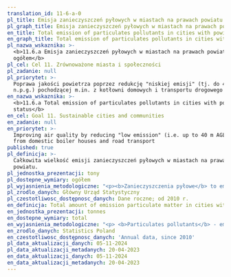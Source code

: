 ```yaml
---
translation_id: 11-6-a-0
pl_title: Emisja zanieczyszczeń pyłowych w miastach na prawach powiatu ogółem
pl_graph_title: Emisja zanieczyszczeń pyłowych w miastach na prawach powiatu ogółem
en_title: Total emission of particulates pollutants in cities with powiat status
en_graph_title: Total emission of particulates pollutants in cities with powiat status
pl_nazwa_wskaznika: >-
  <b>11.6.a Emisja zanieczyszczeń pyłowych w miastach na prawach powiatu
  ogółem</b>
pl_cel: Cel 11. Zrównoważone miasta i społeczności
pl_zadanie: null
pl_priorytet: >-
  Poprawa jakości powietrza poprzez redukcję "niskiej emisji" (tj. do 40 m
  n.p.g.) pochodzącej m.in. z kotłowni domowych i transportu drogowego
en_nazwa_wskaznika: >-
  <b>11.6.a Total emission of particulates pollutants in cities with powiat
  status</b>
en_cel: Goal 11. Sustainable cities and communities
en_zadanie: null
en_priorytet: >-
  Improving air quality by reducing "low emission" (i.e. up to 40 m AGL ) i.a.
  from domestic boiler houses and road transport
published: true
pl_definicja: >-
  Całkowita wielkość emisji zanieczyszczeń pyłowych w miastach na prawach
  powiatu.
pl_jednostka_prezentacji: tony
pl_dostepne_wymiary: ogółem
pl_wyjasnienia_metodologiczne: "<p><b>Zanieczyszczenia pyłowe</b> to emisja do atmosfery stałych cząstek o rozdrobnieniu makroskopowym i koloidalnym, których stężenie przekracza średnią zawartość tych substancji w powietrzu czystym, negatywnie oddziałując na zdrowie człowieka oraz na stan i jakość środowiska.</p> <p>Zanieczyszczenia pyłowe dzieli się w zależności od wymiarów ziaren na:</p> <p>• pyły o rozdrobnieniu makroskopowym o wymiarach ziaren od 1 do 1000 µm</p> <p>• oraz pyły o rozdrobnieniu koloidalnym o wymiarach ziaren od 0,001 do 1 µm.</p> <p>W zależności od źródła pochodzenia pyłu lub formy jego występowania stosuje się podział na:</p> <p>• pyły dyspersyjne, tzn. powstałe wskutek mechanicznego rozdrabniania ciał stałych (np. pył węglowy przy kruszeniu i mieleniu węgla w zakładach energetycznych)</p> <p>• oraz pyły kondensacyjne, powstałe w wyniku skraplania się i zestalania par różnych substancji chemicznych (np. sadza), występujące tylko w klasie o rozdrobnieniu koloidalnym.</p> <p>Powstawanie zanieczyszczeń pyłowych wiąże się nierozerwalnie ze wszystkimi procesami produkcyjnymi i procesami spalania. Szczególnie duże ilości pyłów powstają przy spalaniu paliw stałych.</p>"
pl_zrodlo_danych: Główny Urząd Statystyczny
pl_czestotliwosc_dostępnosc_danych: Dane roczne; od 2010 r.
en_definicja: Total amount of emission particulate matter in cities with poviat status.
en_jednostka_prezentacji: tonnes
en_dostepne_wymiary: total
en_wyjasnienia_metodologiczne: "<p> <b>Particulates pollutants</b> - emission into the atmosphere particulate fragmentation macroscopic and colloidal whose concentration exceeds the average content of these substances in the clean air, negatively impacting on human health and the condition and quality of the environment.</p> <p>They are divided according to particulates grain sizes into the following classes:</p> <p>• particulates of macroscopic dispersion of the grain from 1 to 1000 µm;</p> <p>• particulates of colloidal dispersion of the grain from 0.001 to 1 µm.</p> <p>Depending on the origin of particulates and fits form, the following division has been assumed:</p> <p>• dispersive particulates, formed in result of mechanical dispersion of solids (e.g. coal dust during coal crushing and grinding in power stations);</p> <p>• condensation particulates, formed in result of condensation and consolidation of vapour of various chemical substances (e.g. soot), general present only in colloidal break-up class.</p> <p>The formation of particulates pollutants is inseparably connected with all the production processes and combustion processes. A large amount of particulates pollutants is particularly produced during combustion of solid fuel.</p>"
en_zrodlo_danych: Statistics Poland
en_czestotliwosc_dostępnosc_danych: 'Annual data, since 2010'
pl_data_aktualizacji_danych: 05-11-2024
pl_data_aktualizacji_metadanych: 20-04-2023
en_data_aktualizacji_danych: 05-11-2024
en_data_aktualizacji_metadanych: 20-04-2023
---
```

